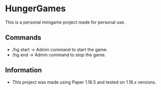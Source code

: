 # HungerGames
This is a personal minigame project made for personal use.

## Commands
* /hg start -> Admin command to start the game.
* /hg end -> Admin command to stop the game.

## Information
* This project was made using Paper 1.16.5 and tested on 1.16.x versions.
